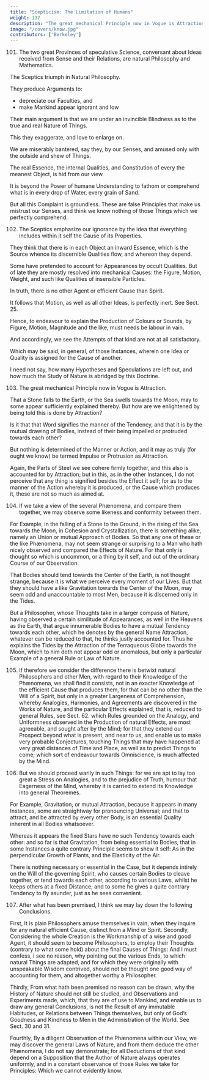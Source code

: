 ```yaml
---
title: "Scepticism: The Limitation of Humans"
weight: 137
description: "The great mechanical Principle now in Vogue is Attraction"
image: "/covers/know.jpg"
contributors: ['Berkeley']
---
```



101. The two great Provinces of speculative Science, conversant about Ideas received from Sense and their Relations, are natural Philosophy and Mathematics.


The Sceptics triumph in Natural Philosophy.

They produce Arguments to:
- depreciate our Faculties, and
- make Mankind appear ignorant and low

Their main argument is that we are under an invincible Blindness as to the true and real Nature of Things.

This they exaggerate, and love to enlarge on.

We are miserably bantered, say they, by our Senses, and amused only with the outside and shew of Things. 

The real Essence, the internal Qualities, and Constitution of every the meanest Object, is hid from our view.

It is beyond the Power of humane Understanding to fathom or comprehend what is in every drop of Water, every grain of Sand. 

But all this Complaint is groundless. These are false Principles that make us mistrust our Senses, and think we know nothing of those Things which we perfectly comprehend.


102. The Sceptics emphasize our ignorance by the idea that everything includes within it self the Cause of its Properties.

They think that there is in each Object an inward Essence, which is the Source whence its discernible Qualities flow, and whereon they depend. 

Some have pretended to account for Appearances by occult Qualities. But of late they are mostly resolved into mechanical Causes: the Figure, Motion, Weight, and such like Qualities of insensible Particles.

In truth, there is no other Agent or efficient Cause than Spirit.

It follows that Motion, as well as all other Ideas, is perfectly inert. See Sect. 25. 

Hence, to endeavour to explain the Production of Colours or Sounds, by Figure, Motion, Magnitude and the like, must needs be labour in vain.

And accordingly, we see the Attempts of that kind are not at all satisfactory. 

Which may be said, in general, of those Instances, wherein one Idea or Quality is assigned for the Cause of another.

I need not say, how many Hypotheses and Speculations are left out, and how much the Study of Nature is abridged by this Doctrine.


103. The great mechanical Principle now in Vogue is Attraction. 

That a Stone falls to the Earth, or the Sea swells towards the Moon, may to some appear sufficiently explained thereby. But how are we enlightened by being told this is done by Attraction? 

Is it that that Word signifies the manner of the Tendency, and that it is by the mutual drawing of Bodies, instead of their being impelled or protruded towards each other? 

But nothing is determined of the Manner or Action, and it may as truly (for ought we know) be termed Impulse or Protrusion as Attraction.

Again, the Parts of Steel we see cohere firmly together, and this also is accounted for by Attraction; but in this, as in the other Instances, I do not perceive that any thing is signified besides the Effect it self; for as to the manner of the Action whereby it is produced, or the Cause which produces it, these are not so much as aimed at.


104. If we take a view of the several Phænomena, and compare them together, we may observe some likeness and conformity between them. 

For Example, in the falling of a Stone to the Ground, in the rising of the Sea towards the Moon, in Cohesion and Crystallization, there is something alike, namely an Union or mutual Approach of Bodies. So that any one of these or the like Phænomena, may not seem strange or surprising to a Man who hath nicely observed and compared the Effects of Nature. For that only is thought so which is uncommon, or a thing by it self, and out of the ordinary Course of our Observation.

That Bodies should tend towards the Center of the Earth, is not thought strange, because it is what we perceive every moment of our Lives. But that they should have a like Gravitation towards the Center of the Moon, may seem odd and unaccountable to most Men, because it is discerned only in the Tides.

But a Philosopher, whose Thoughts take in a larger compass of Nature, having observed a certain similitude of Appearances, as well in the Heavens as the Earth, that argue innumerable Bodies to have a mutual Tendency towards each other, which he denotes by the general Name Attraction, whatever can be reduced to that, he thinks justly accounted for. Thus he explains the Tides by the Attraction of the Terraqueous Globe towards the Moon, which to him doth not appear odd or anomalous, but only a particular Example of a general Rule or Law of Nature.


105. If therefore we consider the difference there is betwixt natural Philosophers and other Men, with regard to their Knowledge of the Phænomena, we shall find it consists, not in an exacter Knowledge of the efficient Cause that produces them, for that can be no other than the Will of a Spirit, but only in a greater Largeness of Comprehension, whereby Analogies, Harmonies, and Agreements are discovered in the Works of Nature, and the particular Effects explained, that is, reduced to general Rules, see Sect. 62. which Rules grounded on the Analogy, and Uniformness observed in the Production of natural Effects, are most agreeable, and sought after by the Mind; for that they extend our Prospect beyond what is present, and near to us, and enable us to make very probable Conjectures, touching Things that may have happened at very great distances of Time and Place, as well as to predict Things to come; which sort of endeavour towards Omniscience, is much affected by the Mind.


106. But we should proceed warily in such Things: for we are apt to lay too great a Stress on Analogies, and to the prejudice of Truth, humour that Eagerness of the Mind, whereby it is carried to extend its Knowledge into general Theoremes.

For Example, Gravitation, or mutual Attraction, because it appears in many Instances, some are straightway for pronouncing Universal; and that to attract, and be attracted by every other Body, is an essential Quality inherent in all Bodies whatsoever.

Whereas it appears the fixed Stars have no such Tendency towards each other: and so far is that Gravitation, from being essential to Bodies, that in some Instances a quite contrary Principle seems to shew it self: As in the perpendicular Growth of Plants, and the Elasticity of the Air.

There is nothing necessary or essential in the Case, but it depends intirely on the Will of the governing Spirit, who causes certain Bodies to cleave together, or tend towards each other, according to various Laws, whilst he keeps others at a fixed Distance; and to some he gives a quite contrary Tendency to fly asunder, just as he sees convenient.


107. After what has been premised, I think we may lay down the following Conclusions.

First, It is plain Philosophers amuse themselves in vain, when they inquire for any natural efficient Cause, distinct from a Mind or Spirit. Secondly, Considering the whole Creation is the Workmanship of a wise and good Agent, it should seem to become Philosophers, to employ their Thoughts (contrary to what some hold) about the final Causes of Things: And I must confess, I see no reason, why pointing out the various Ends, to which natural Things are adapted, and for which they were originally with unspeakable Wisdom contrived, should not be thought one good way of accounting for them, and altogether worthy a Philosopher. 

Thirdly, From what hath been premised no reason can be drawn, why the History of Nature should not still be studied, and Observations and Experiments made, which, that they are of use to Mankind, and enable us to draw any general Conclusions, is not the Result of any immutable Habitudes, or Relations between Things themselves, but only of God’s Goodness and Kindness to Men in the Administration of the World. See Sect. 30 and 31. 

Fourthly, By a diligent Observation of the Phænomena within our View, we may discover the general Laws of Nature, and from them deduce the other Phænomena, I do not say demonstrate; for all Deductions of that kind depend on a Supposition that the Author of Nature always operates uniformly, and in a constant observance of those Rules we take for Principles: Which we cannot evidently know.
